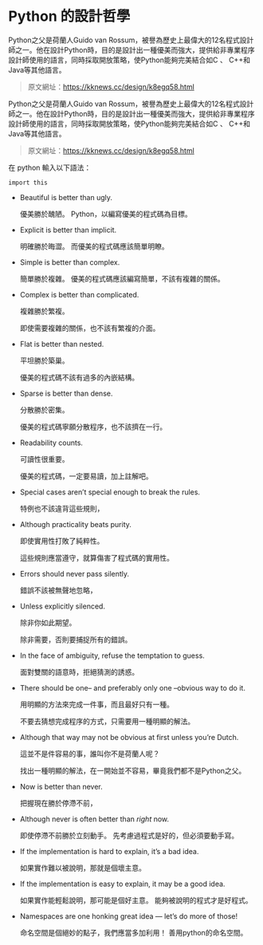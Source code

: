 # Python 的設計哲學

Python之父是荷蘭人Guido van Rossum，被譽為歷史上最偉大的12名程式設計師之一。他在設計Python時，目的是設計出一種優美而強大，提供給非專業程序設計師使用的語言，同時採取開放策略，使Python能夠完美結合如C 、 C++和Java等其他語言。

> 原文網址：https://kknews.cc/design/k8egq58.html

Python之父是荷蘭人Guido van Rossum，被譽為歷史上最偉大的12名程式設計師之一。他在設計Python時，目的是設計出一種優美而強大，提供給非專業程序設計師使用的語言，同時採取開放策略，使Python能夠完美結合如C 、 C++和Java等其他語言。

> 原文網址：https://kknews.cc/design/k8egq58.html


在 python 輸入以下語法：

    import this
    

- Beautiful is better than ugly.

  優美勝於醜陋。
  Python，以編寫優美的程式碼為目標。

- Explicit is better than implicit.

  明確勝於晦澀。
  而優美的程式碼應該簡單明瞭。

- Simple is better than complex.

  簡單勝於複雜。
  優美的程式碼應該編寫簡單，不該有複雜的關係。

- Complex is better than complicated.

  複雜勝於繁複。

  即使需要複雜的關係，也不該有繁複的介面。

- Flat is better than nested.

  平坦勝於築巢。

  優美的程式碼不該有過多的內嵌結構。

- Sparse is better than dense.

  分散勝於密集。

  優美的程式碼寧願分散程序，也不該擠在一行。

- Readability counts.

  可讀性很重要。

  優美的程式碼，一定要易讀，加上註解吧。

- Special cases aren’t special enough to break the rules.

  特例也不該違背這些規則，

- Although practicality beats purity.

  即使實用性打敗了純粹性。

  這些規則應當遵守，就算傷害了程式碼的實用性。

- Errors should never pass silently.

  錯誤不該被無聲地忽略，

- Unless explicitly silenced.

  除非你如此期望。

  除非需要，否則要捕捉所有的錯誤。

- In the face of ambiguity, refuse the temptation to guess.

  面對雙關的語意時，拒絕猜測的誘惑。

- There should be one– and preferably only one –obvious way to do it.

  用明顯的方法來完成一件事，而且最好只有一種。

  不要去猜想完成程序的方式，只需要用一種明顯的解法。

- Although that way may not be obvious at first unless you’re Dutch.

  這並不是件容易的事，誰叫你不是荷蘭人呢？

  找出一種明顯的解法，在一開始並不容易，畢竟我們都不是Python之父。

- Now is better than never.

  把握現在勝於停滯不前，

- Although never is often better than *right* now.

  即使停滯不前勝於立刻動手。
  先考慮過程式是好的，但必須要動手寫。

- If the implementation is hard to explain, it’s a bad idea.

  如果實作難以被說明，那就是個壞主意。

- If the implementation is easy to explain, it may be a good idea.

  如果實作能輕鬆說明，那可能是個好主意。
  能夠被說明的程式才是好程式。

- Namespaces are one honking great idea — let’s do more of those!

  命名空間是個絕妙的點子，我們應當多加利用！
  善用python的命名空間。

 
